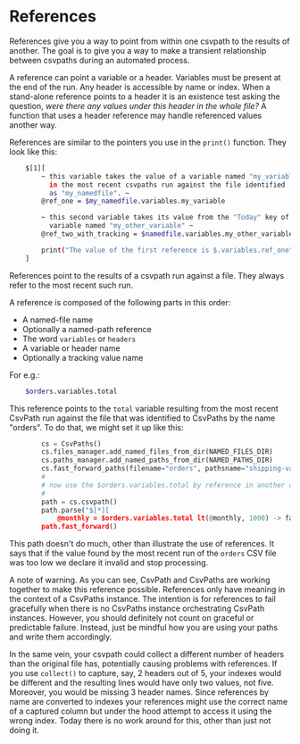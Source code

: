 
# References

References give you a way to point from within one csvpath to the results of another. The goal is to give you a way to make a transient relationship between csvpaths during an automated process.

A reference can point a variable or a header. Variables must be present at the end of the run. Any header is accessible by name or index. When a stand-alone reference points to a header it is an existence test asking the question, _were there any values under this header in the whole file?_ A function that uses a header reference may handle referenced values another way.

References are similar to the pointers you use in the `print()` function. They look like this:

```bash
    $[1][
        ~ this variable takes the value of a variable named "my_variable"
          in the most recent csvpaths run against the file identified
          as "my_namedfile". ~
        @ref_one = $my_namedfile.variables.my_variable

        ~ this second variable takes its value from the "Today" key of the
          variable named "my_other_variable" ~
        @ref_two_with_tracking = $namedfile.variables.my_other_variable.Today

        print("The value of the first reference is $.variables.ref_one")
    ]
```

References point to the results of a csvpath run against a file. They always refer to the most recent such run.

A reference is composed of the following parts in this order:
- A named-file name
- Optionally a named-path reference
- The word `variables` or `headers`
- A variable or header name
- Optionally a tracking value name

For e.g.:

```bash
    $orders.variables.total
```

This reference points to the `total` variable resulting from the most recent CsvPath run against the file that was identified to CsvPaths by the name "orders". To do that, we might set it up like this:

```python
        cs = CsvPaths()
        cs.files_manager.add_named_files_from_dir(NAMED_FILES_DIR)
        cs.paths_manager.add_named_paths_from_dir(NAMED_PATHS_DIR)
        cs.fast_forward_paths(filename="orders", pathsname="shipping-validations")
        #
        # now use the $orders.variables.total by reference in another csvpath
        #
        path = cs.csvpath()
        path.parse("$[*][
            @monthly = $orders.variables.total lt(@monthly, 1000) -> fail_and_stop() ]")
        path.fast_forward()
```

This path doesn't do much, other than illustrate the use of references. It says that if the value found by the most recent run of the `orders` CSV file was too low we declare it invalid and stop processing.

A note of warning. As you can see, CsvPath and CsvPaths are working together to make this reference possible. References only have meaning in the context of a CsvPaths instance. The intention is for references to fail gracefully when there is no CsvPaths instance orchestrating CsvPath instances. However, you should definitely not count on graceful or predictable failure. Instead, just be mindful how you are using your paths and write them accordingly.

In the same vein, your csvpath could collect a different number of headers than the original file has, potentially causing problems with references. If you use `collect()` to capture, say, 2 headers out of 5, your indexes would be different and the resulting lines would have only two values, not five. Moreover, you would be missing 3 header names. Since references by name are converted to indexes your references might use the correct name of a captured column but under the hood attempt to access it using the wrong index. Today there is no work around for this, other than just not doing it.




